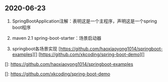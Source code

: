 ## 2020-06-23

1. SpringBootApplication注解：表明这是一个主程序，声明这是一个spring boot程序

2. maven
    2.1 spring-boot-starter：场景启动器
    
3. springboot各场景实现
[https://github.com/haoxiaoyong1014/springboot-examples][]
[https://github.com/xkcoding/spring-boot-demo][]

[]: https://github.com/haoxiaoyong1014/springboot-examples

[]: https://github.com/xkcoding/spring-boot-demo